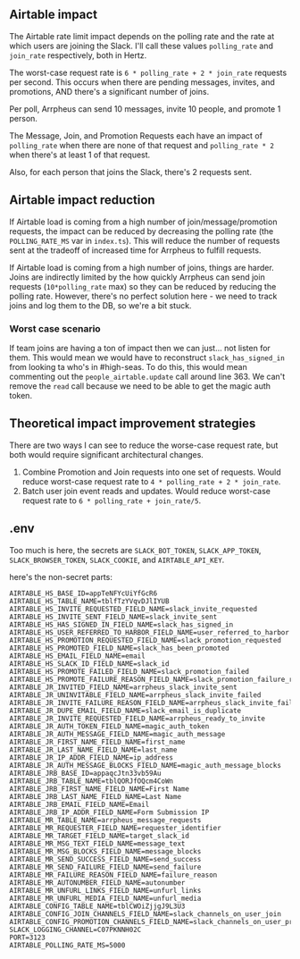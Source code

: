 ## Airtable impact
The Airtable rate limit impact depends on the polling rate and the rate at which users are joining the Slack. I'll call these values `polling_rate` and `join_rate` respectively, both in Hertz.

The worst-case request rate is `6 * polling_rate + 2 * join_rate` requests per second. This occurs when there are pending messages, invites, and promotions, AND there's a significant number of joins.

Per poll, Arrpheus can send 10 messages, invite 10 people, and promote 1 person.

The Message, Join, and Promotion Requests each have an impact of `polling_rate` when there are none of that request and `polling_rate * 2` when there's at least 1 of that request.

Also, for each person that joins the Slack, there's 2 requests sent.

## Airtable impact reduction
If Airtable load is coming from a high number of join/message/promotion requests, the impact can be reduced by decreasing the polling rate (the `POLLING_RATE_MS` var in `index.ts`). This will reduce the number of requests sent at the tradeoff of increased time for Arrpheus to fulfill requests.

If Airtable load is coming from a high number of joins, things are harder. Joins are indirectly limited by the how quickly Arrpheus can send join requests (`10*polling_rate` max) so they can be reduced by reducing the polling rate. However, there's no perfect solution here - we need to track joins and log them to the DB, so we're a bit stuck.

### Worst case scenario
If team joins are having a ton of impact then we can just... not listen for them. This would mean we would have to reconstruct `slack_has_signed_in` from looking ta who's in #high-seas. To do this, this would mean commenting out the `people_airtable.update` call around line 363. We can't remove the `read` call because we need to be able to get the magic auth token.

## Theoretical impact improvement strategies
There are two ways I can see to reduce the worse-case request rate, but both would require significant architectural changes.
1. Combine Promotion and Join requests into one set of requests. Would reduce worst-case request rate to `4 * polling_rate + 2 * join_rate`.
2. Batch user join event reads and updates. Would reduce worst-case request rate to `6 * polling_rate + join_rate/5`.

## .env
Too much is here, the secrets are `SLACK_BOT_TOKEN`, `SLACK_APP_TOKEN`, `SLACK_BROWSER_TOKEN`, `SLACK_COOKIE`, and `AIRTABLE_API_KEY`.

here's the non-secret parts:
```
AIRTABLE_HS_BASE_ID=appTeNFYcUiYfGcR6
AIRTABLE_HS_TABLE_NAME=tblfTzYVqvDJlIYUB
AIRTABLE_HS_INVITE_REQUESTED_FIELD_NAME=slack_invite_requested
AIRTABLE_HS_INVITE_SENT_FIELD_NAME=slack_invite_sent
AIRTABLE_HS_HAS_SIGNED_IN_FIELD_NAME=slack_has_signed_in
AIRTABLE_HS_USER_REFERRED_TO_HARBOR_FIELD_NAME=user_referred_to_harbor
AIRTABLE_HS_PROMOTION_REQUESTED_FIELD_NAME=slack_promotion_requested
AIRTABLE_HS_PROMOTED_FIELD_NAME=slack_has_been_promoted
AIRTABLE_HS_EMAIL_FIELD_NAME=email
AIRTABLE_HS_SLACK_ID_FIELD_NAME=slack_id
AIRTABLE_HS_PROMOTE_FAILED_FIELD_NAME=slack_promotion_failed
AIRTABLE_HS_PROMOTE_FAILURE_REASON_FIELD_NAME=slack_promotion_failure_reason
AIRTABLE_JR_INVITED_FIELD_NAME=arrpheus_slack_invite_sent
AIRTABLE_JR_UNINVITABLE_FIELD_NAME=arrpheus_slack_invite_failed
AIRTABLE_JR_INVITE_FAILURE_REASON_FIELD_NAME=arrpheus_slack_invite_fail_reason
AIRTABLE_JR_DUPE_EMAIL_FIELD_NAME=slack_email_is_duplicate
AIRTABLE_JR_INVITE_REQUESTED_FIELD_NAME=arrpheus_ready_to_invite
AIRTABLE_JR_AUTH_TOKEN_FIELD_NAME=magic_auth_token
AIRTABLE_JR_AUTH_MESSAGE_FIELD_NAME=magic_auth_message
AIRTABLE_JR_FIRST_NAME_FIELD_NAME=first_name
AIRTABLE_JR_LAST_NAME_FIELD_NAME=last_name
AIRTABLE_JR_IP_ADDR_FIELD_NAME=ip_address
AIRTABLE_JR_AUTH_MESSAGE_BLOCKS_FIELD_NAME=magic_auth_message_blocks
AIRTABLE_JRB_BASE_ID=appaqcJtn33vb59Au
AIRTABLE_JRB_TABLE_NAME=tblQORJfOQcm4CoWn
AIRTABLE_JRB_FIRST_NAME_FIELD_NAME=First Name
AIRTABLE_JRB_LAST_NAME_FIELD_NAME=Last Name
AIRTABLE_JRB_EMAIL_FIELD_NAME=Email
AIRTABLE_JRB_IP_ADDR_FIELD_NAME=Form Submission IP
AIRTABLE_MR_TABLE_NAME=arrpheus_message_requests
AIRTABLE_MR_REQUESTER_FIELD_NAME=requester_identifier
AIRTABLE_MR_TARGET_FIELD_NAME=target_slack_id
AIRTABLE_MR_MSG_TEXT_FIELD_NAME=message_text
AIRTABLE_MR_MSG_BLOCKS_FIELD_NAME=message_blocks
AIRTABLE_MR_SEND_SUCCESS_FIELD_NAME=send_success
AIRTABLE_MR_SEND_FAILURE_FIELD_NAME=send_failure
AIRTABLE_MR_FAILURE_REASON_FIELD_NAME=failure_reason
AIRTABLE_MR_AUTONUMBER_FIELD_NAME=autonumber
AIRTABLE_MR_UNFURL_LINKS_FIELD_NAME=unfurl_links
AIRTABLE_MR_UNFURL_MEDIA_FIELD_NAME=unfurl_media
AIRTABLE_CONFIG_TABLE_NAME=tblCWOiZjjgJ9L3U3
AIRTABLE_CONFIG_JOIN_CHANNELS_FIELD_NAME=slack_channels_on_user_join
AIRTABLE_CONFIG_PROMOTION_CHANNELS_FIELD_NAME=slack_channels_on_user_promotion
SLACK_LOGGING_CHANNEL=C07PKNNH02C
PORT=3123
AIRTABLE_POLLING_RATE_MS=5000
```